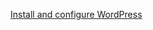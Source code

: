 []()

[Install and configure WordPress](https://ubuntu.com/tutorials/install-and-configure-wordpress#6-configure-wordpress-to-connect-to-the-database)